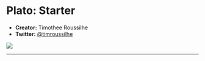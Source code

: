 # Plato: Starter

- **Creator:** Timothee Roussilhe
- **Twitter:** [@timroussilhe](https://twitter.com/TimRoussilhe)

![]( https://media1.giphy.com/media/eLudircQfgGEU/giphy.gif?cid=3640f6095c0e8e92753069696f5d90c5)
___
